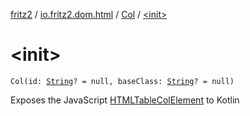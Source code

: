 [fritz2](../../index.md) / [io.fritz2.dom.html](../index.md) / [Col](index.md) / [&lt;init&gt;](./-init-.md)

# &lt;init&gt;

`Col(id: `[`String`](https://kotlinlang.org/api/latest/jvm/stdlib/kotlin/-string/index.html)`? = null, baseClass: `[`String`](https://kotlinlang.org/api/latest/jvm/stdlib/kotlin/-string/index.html)`? = null)`

Exposes the JavaScript [HTMLTableColElement](https://developer.mozilla.org/en/docs/Web/API/HTMLTableColElement) to Kotlin

